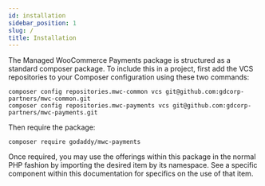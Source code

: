 ```yaml
---
id: installation
sidebar_position: 1
slug: /
title: Installation
---
```


The Managed WooCommerce Payments package is structured as a standard composer package.  To include this in a project, first add the VCS repositories to your Composer configuration using these two commands:
```shell script
composer config repositories.mwc-common vcs git@github.com:gdcorp-partners/mwc-common.git
composer config repositories.mwc-payments vcs git@github.com:gdcorp-partners/mwc-payments.git
```
Then require the package:
```shell script
composer require godaddy/mwc-payments
```

Once required, you may use the offerings within this package in the normal PHP fashion by importing the desired item by its namespace.  See a specific component within this documentation for specifics on the use of that item.
